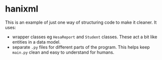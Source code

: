 # hanixml
This is an example of just one way of structuring code to make it cleaner. It uses:

* wrapper classes eg `HesaReport` and `Student` classes. These act a bit like entities in a data model.
* separate `.py` files for different parts of the program. This helps keep `main.py` clean and easy to understand for humans.